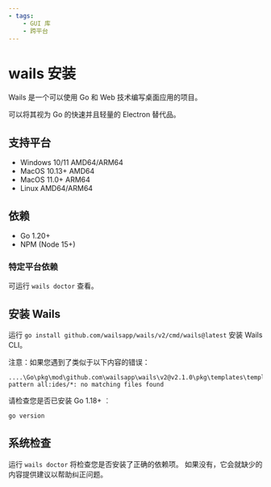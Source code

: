 ```yaml
---
- tags:
    - GUI 库
    - 跨平台
---
```

# wails 安装

Wails 是一个可以使用 Go 和 Web 技术编写桌面应用的项目。

可以将其视为 Go 的快速并且轻量的 Electron 替代品。

## 支持平台

- Windows 10/11 AMD64/ARM64
- MacOS 10.13+ AMD64
- MacOS 11.0+ ARM64
- Linux AMD64/ARM64

## 依赖

- Go 1.20+
- NPM (Node 15+)

### 特定平台依赖

可运行 `wails doctor` 查看。

## 安装 Wails

运行 `go install github.com/wailsapp/wails/v2/cmd/wails@latest` 安装 Wails CLI。

注意：如果您遇到了类似于以下内容的错误：

```
....\Go\pkg\mod\github.com\wailsapp\wails\v2@v2.1.0\pkg\templates\templates.go:28:12: pattern all:ides/*: no matching files found
```

请检查您是否已安装 Go 1.18+ ︰

```sh
go version
```

## 系统检查

运行 `wails doctor` 将检查您是否安装了正确的依赖项。 如果没有，它会就缺少的内容提供建议以帮助纠正问题。
